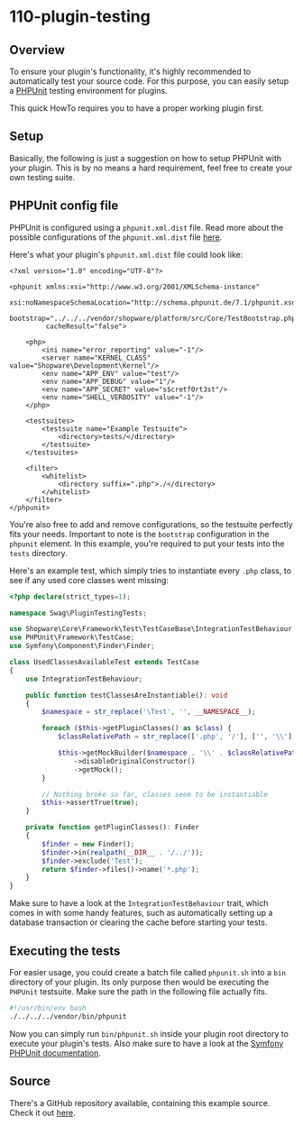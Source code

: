 # 110-plugin-testing

## Overview

To ensure your plugin's functionality, it's highly recommended to automatically test your source code. For this purpose, you can easily setup a [PHPUnit](https://phpunit.readthedocs.io/en/8.0/writing-tests-for-phpunit.html) testing environment for plugins.

This quick HowTo requires you to have a proper working plugin first.

## Setup

Basically, the following is just a suggestion on how to setup PHPUnit with your plugin. This is by no means a hard requirement, feel free to create your own testing suite.

## PHPUnit config file

PHPUnit is configured using a `phpunit.xml.dist` file. Read more about the possible configurations of the `phpunit.xml.dist` file [here](https://phpunit.readthedocs.io/en/8.0/configuration.html?highlight=.xml).

Here's what your plugin's `phpunit.xml.dist` file could look like:

```markup
<?xml version="1.0" encoding="UTF-8"?>

<phpunit xmlns:xsi="http://www.w3.org/2001/XMLSchema-instance"
         xsi:noNamespaceSchemaLocation="http://schema.phpunit.de/7.1/phpunit.xsd"
         bootstrap="../../../vendor/shopware/platform/src/Core/TestBootstrap.php"
         cacheResult="false">

    <php>
        <ini name="error_reporting" value="-1"/>
        <server name="KERNEL_CLASS" value="Shopware\Development\Kernel"/>
        <env name="APP_ENV" value="test"/>
        <env name="APP_DEBUG" value="1"/>
        <env name="APP_SECRET" value="s$cretf0rt3st"/>
        <env name="SHELL_VERBOSITY" value="-1"/>
    </php>

    <testsuites>
        <testsuite name="Example Testsuite">
            <directory>tests/</directory>
        </testsuite>
    </testsuites>

    <filter>
        <whitelist>
            <directory suffix=".php">./</directory>
        </whitelist>
    </filter>
</phpunit>
```

You're also free to add and remove configurations, so the testsuite perfectly fits your needs. Important to note is the `bootstrap` configuration in the `phpunit` element. In this example, you're required to put your tests into the `tests` directory.

Here's an example test, which simply tries to instantiate every `.php` class, to see if any used core classes went missing:

```php
<?php declare(strict_types=1);

namespace Swag\PluginTestingTests;

use Shopware\Core\Framework\Test\TestCaseBase\IntegrationTestBehaviour;
use PHPUnit\Framework\TestCase;
use Symfony\Component\Finder\Finder;

class UsedClassesAvailableTest extends TestCase
{
    use IntegrationTestBehaviour;

    public function testClassesAreInstantiable(): void
    {
        $namespace = str_replace('\Test', '', __NAMESPACE__);

        foreach ($this->getPluginClasses() as $class) {
            $classRelativePath = str_replace(['.php', '/'], ['', '\\'], $class->getRelativePathname());

            $this->getMockBuilder($namespace . '\\' . $classRelativePath)
                ->disableOriginalConstructor()
                ->getMock();
        }

        // Nothing broke so far, classes seem to be instantiable
        $this->assertTrue(true);
    }

    private function getPluginClasses(): Finder
    {
        $finder = new Finder();
        $finder->in(realpath(__DIR__ . '/../'));
        $finder->exclude('Test');
        return $finder->files()->name('*.php');
    }
}
```

Make sure to have a look at the `IntegrationTestBehaviour` trait, which comes in with some handy features, such as automatically setting up a database transaction or clearing the cache before starting your tests.

## Executing the tests

For easier usage, you could create a batch file called `phpunit.sh` into a `bin` directory of your plugin. Its only purpose then would be executing the `PHPUnit` testsuite. Make sure the path in the following file actually fits.

```bash
#!/usr/bin/env bash
./../../../vendor/bin/phpunit
```

Now you can simply run `bin/phpunit.sh` inside your plugin root directory to execute your plugin's tests. Also make sure to have a look at the [Symfony PHPUnit documentation](https://symfony.com/doc/current/testing.html).

## Source

There's a GitHub repository available, containing this example source. Check it out [here](https://github.com/shopware/swag-docs-plugin-testing).

